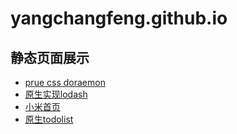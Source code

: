 # yangchangfeng.github.io
## 静态页面展示
* [prue css doraemon](https://yangchangfeng.github.io/doraemon/doraemon.html)
* [原生实现lodash](https://yangchangfeng.github.io/lodash/lodash.js)
* [小米首页](https://yangchangfeng.github.io/mi)
* [原生todolist](https://yangchangfeng.github.io/todolist/Villiajs/index.html)

